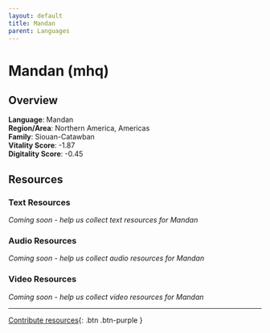 ```yaml
---
layout: default
title: Mandan
parent: Languages
---
```


# Mandan (mhq)

## Overview

**Language**: Mandan  
**Region/Area**: Northern America, Americas  
**Family**: Siouan-Catawban  
**Vitality Score**: -1.87  
**Digitality Score**: -0.45  

## Resources

### Text Resources
*Coming soon - help us collect text resources for Mandan*

### Audio Resources
*Coming soon - help us collect audio resources for Mandan*

### Video Resources
*Coming soon - help us collect video resources for Mandan*

---

[Contribute resources](https://fairtrain.github.io/){: .btn .btn-purple }
